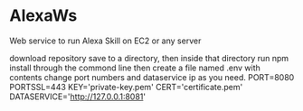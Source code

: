 # AlexaWs
Web service to run Alexa Skill on EC2 or any server

download repository save to a directory, then inside that directory run npm install through the commond line
then create a file named .env with contents change port numbers and dataservice ip as you need.
PORT=8080
PORTSSL=443
KEY='private-key.pem'
CERT='certificate.pem'
DATASERVICE='http://127.0.0.1:8081'
